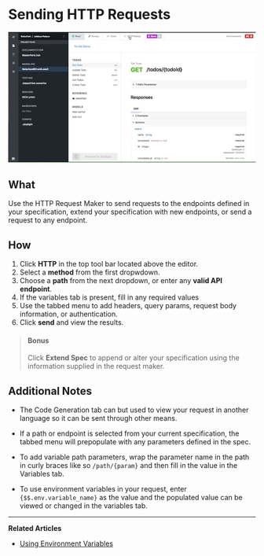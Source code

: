 # Sending HTTP Requests

![Sending HTTP Requests](https://github.com/stoplightio/docs/blob/develop/assets/gifs/modeling-send-http-request.gif?raw=true)

## What

Use the HTTP Request Maker to send requests to the endpoints defined in your specification, extend your specification with new endpoints, or send a request to any endpoint.

## How

1.  Click **HTTP** in the top tool bar located above the editor.
2.  Select a **method** from the first dropwdown.
3.  Choose a **path** from the next dropdown, or enter any **valid API endpoint**.
4.  If the variables tab is present, fill in any required values
5.  Use the tabbed menu to add headers, query params, request body information, or authentication.
6.  Click **send** and view the results.

> #### Bonus
>
> Click **Extend Spec** to append or alter your specification using the information supplied in the request maker.

## Additional Notes

* The Code Generation tab can but used to view your request in another language so it can be sent through other means.

* If a path or endpoint is selected from your current specification, the tabbed menu will prepopulate with any parameters defined in the spec.

* To add variable path parameters, wrap the parameter name in the path in curly braces like so `/path/{param}` and then fill in the value in the Variables tab.

* To use environment variables in your request, enter `{$$.env.variable_name}` as the value and the populated value can be viewed or changed in the variables tab.

---
**Related Articles**

- [Using Environment Variables](/testing/using-variables/environment)

